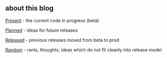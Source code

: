 ## about this blog

[Present](present.html) - the current code in progress (beta)

[Planned](planned.html) - ideas for future releases

[Released](/releases/) - previous releases moved from beta to prod

[Random](random.html) - rants, thoughts, ideas which do not fit cleanly into release model
